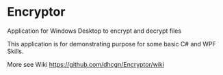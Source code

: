 # Encryptor
Application for Windows Desktop to encrypt and decrypt files

This application is for demonstrating purpose for some basic C# and WPF Skills.

More see Wiki https://github.com/dhcgn/Encryptor/wiki
